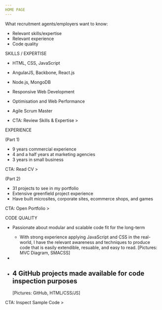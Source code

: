 ```yaml
---
HOME PAGE
---
```

What recruitment agents/employers want to know:

* Relevant skills/expertise
* Relevant experience
* Code quality


SKILLS / EXPERTISE

* HTML, CSS, JavaScript
* AngularJS, Backbone, React.js
* Node.js, MongoDB

* Responsive Web Development
* Optimisation and Web Performance
* Agile Scrum Master

* CTA: Review Skills & Expertise >


EXPERIENCE

(Part 1)
* 9 years commercial experience
* 4 and a half years at marketing agencies
* 3 years in small business

CTA: Read CV >

(Part 2)
* 31 projects to see in my portfolio
* Extensive greenfield project experience
* Have built microsites, corporate sites, ecommerce shops, and games

CTA: Open Portfolio >


CODE QUALITY

* Passionate about modular and scalable code fit for the long-term
  - With strong experience applying JavaScript and CSS in the real-world,
    I have the relevant awareness and techniques to produce code that is
    easily extendible, resuable, and easy to read.
  [Pictures: MVC Diagram, SMACSS]

* 

* 4 GitHub projects made available for code inspection purposes
  - 
  [Pictures: GitHub, HTML/CSS/JS]

CTA: Inspect Sample Code >

